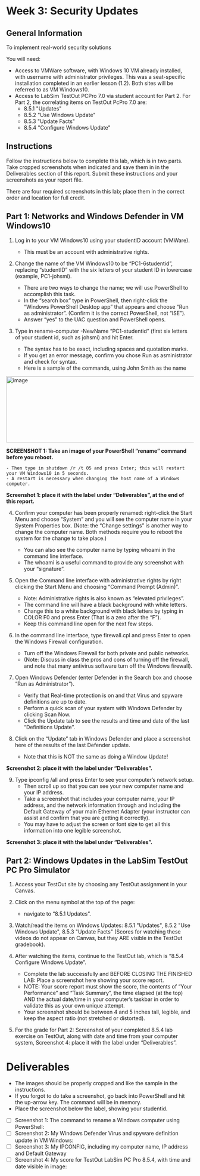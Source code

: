 # Week 3: Security Updates
## General Information
To implement real-world security solutions 

You will need: 
- Access to VMWare software, with Windows 10 VM already installed, with username with administrator privileges. This was a seat-specific installation completed in an earlier lesson (1.2). 
Both sites will be referred to as VM Windows10.
- Access to LabSim TestOut PCPro 7.0 via student account for Part 2. For Part 2, the correlating items on TestOut PcPro 7.0 are: 
  - 8.5.1 "Updates"
  - 8.5.2 "Use Windows Update"
  - 8.5.3 "Update Facts"
  - 8.5.4 "Configure Windows Update"

## Instructions
Follow the instructions below to complete this lab, which is in two parts. 
Take cropped screenshots when indicated and save them in in the Deliverables section of this report. 
Submit these instructions and your screenshots as your report file. 

There are four required screenshots in this lab; place them in the correct order and location for full credit. 

## Part 1:  Networks and Windows Defender in VM Windows10
1. Log in to your VM Windows10 using your studentID account (VMWare).
   - This must be an account with administrative rights.  

2. Change the name of the VM Windows10 to be “PC1-6studentid”, replacing “studentID” with the six letters of your student ID in lowercase (example, PC1-johsmi). 

    - There are two ways to change the name; we will use PowerShell to accomplish this task.
    - In the “search box” type in PowerShell, then right-click the “Windows PowerShell Desktop app” that appears and choose “Run as administrator”. (Confirm it is the correct PowerShell, not “ISE”).
    - Answer “yes” to the UAC question and PowerShell opens. 

3. Type in rename-computer -NewName “PC1-studentid” (first six letters of your student id, such as johsmi) and hit Enter. 

    - The syntax has to be exact, including spaces and quotation marks.
    - If you get an error message, confirm you chose Run as asministrator and check for syntax.
    - Here is a sample of the commands, using John Smith as the name
     
<img width="975" height="177" alt="image" src="https://github.com/user-attachments/assets/c5888bde-f86f-4768-a5a0-8cbb0069ad3a"/>

**SCREENSHOT 1: Take an image of your PowerShell “rename” command before you reboot.**

    - Then type in shutdown /r /t 05 and press Enter; this will restart your VM Windows10 in 5 seconds. 
    - A restart is necessary when changing the host name of a Windows computer.

**Screenshot 1: place it with the label under “Deliverables”, at the end of this report.**

4. Confirm your computer has been properly renamed: right-click the Start Menu and choose “System” and you will see the computer name in your System Properties box. (Note: the “Change settings” is another way to change the computer name. Both methods require you to reboot the system for the change to take place.) 

    - You can also see the computer name by typing whoami in the command line interface. 
    - The whoami is a useful command to provide any screenshot with your “signature”. 

5. Open the Command line interface with administrative rights by right clicking the Start Menu and choosing “Command Prompt (Admin)”. 

    - Note: Administrative rights is also known as “elevated privileges”.
    - The command line will have a black background with white letters.
    - Change this to a white background with black letters by typing in COLOR F0 and press Enter (That is a zero after the “F”).
    - Keep this command line open for the next few steps. 

6. In the command line interface, type firewall.cpl and press Enter to open the Windows Firewall configuration. 
    - Turn off the Windows Firewall for both private and public networks.
    - (Note: Discuss in class the pros and cons of turning off the firewall, and note that many antivirus software turn off the Windows firewall). 

7. Open Windows Defender (enter Defender in the Search box and choose “Run as Administrator”).  
    - Verify that Real-time protection is on and that Virus and spyware definitions are up to date.
    - Perform a quick scan of your system with Windows Defender by clicking Scan Now.
    - Click the Update tab to see the results and time and date of the last “Definitions Update”. 

8. Click on the “Update” tab in Windows Defender and place a screenshot here of the results of the last Defender update. 
    - Note that this is NOT the same as doing a Window Update!
      
**Screenshot 2: place it with the label under “Deliverables”.**

9. Type ipconfig /all and press Enter to see your computer’s network setup. 
    - Then scroll up so that you can see your new computer name and your IP address.
    - Take a screenshot that includes your computer name, your IP address, and the network information through and including the Default Gateway of your main Ethernet Adapter (your instructor can assist and confirm that you are getting it correctly).
    - You may have to adjust the screen or font size to get all this information into one legible screenshot. 

**Screenshot 3: place it with the label under “Deliverables”.**

## Part 2: Windows Updates in the LabSim TestOut PC Pro Simulator

1. Access your TestOut site by choosing any TestOut assignment in your Canvas. 

2. Click on the menu symbol at the top of the page:
   - navigate to “8.5.1 Updates”. 
 
 3. Watch/read  the items on Windows Updates: 8.5.1 "Updates", 8.5.2 "Use Windows Update", 8.5.3 "Update Facts" (Scores for watching these videos do not appear on Canvas, but they ARE visible in the TestOut gradebook). 

4. After watching the items, continue to the TestOut lab, which is “8.5.4  Configure Windows Update”. 
    - Complete the lab successfully and BEFORE CLOSING THE FINISHED LAB:  Place a screenshot here showing your score report.
    - NOTE: Your score report must show the score, the contents of “Your Performance” and “Task Summary”, the time elapsed (at the top) AND the actual date/time in your computer’s taskbar in order to validate this as your own unique attempt.
    - Your screenshot should be between 4 and 5 inches tall, legible, and keep the aspect ratio (not stretched or distorted).

5.	For the grade for Part 2: Screenshot of your completed 8.5.4 lab exercise on TestOut, along with date and time from your computer system, Screenshot 4: place it with the label under “Deliverables”. 


# Deliverables

- The images should be properly cropped and like the sample in the instructions. 
- If you forgot to do take a screenshot, go back into PowerShell and hit the up-arrow key. The command will be in memory.
- Place the screenshot below the label, showing your studentid.

    
- [ ]	Screenshot 1: The command to rename a Windows computer using PowerShell:
- [ ]	Screenshot 2: My Windows Defender Virus and spyware definition update in VM Windows:
- [ ]	Screenshot 3: My IPCONFIG, including my computer name, IP address and Default Gateway
- [ ]	Screenshot 4: My score for TestOut LabSim PC Pro  8.5.4, with time and date visible in image:
